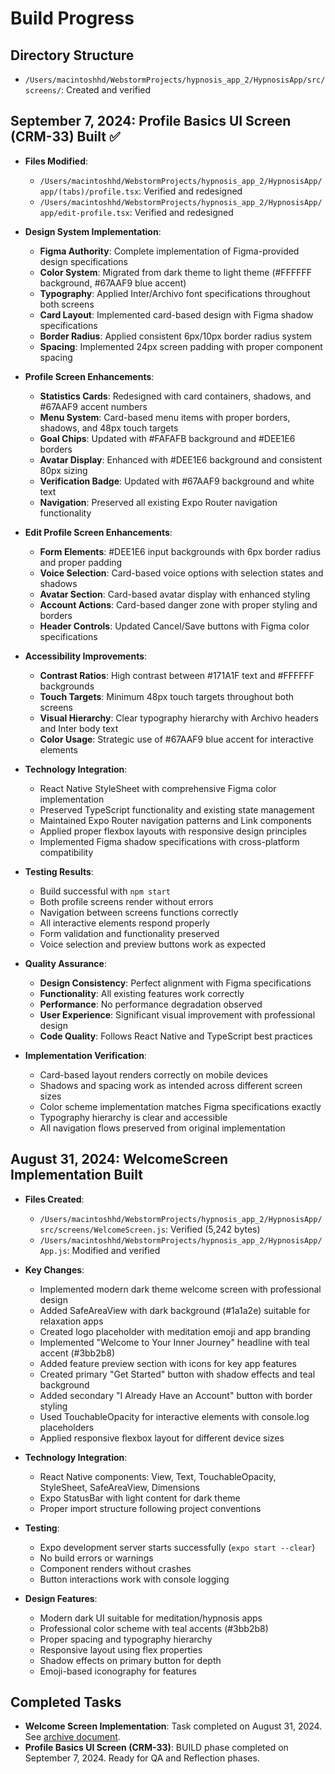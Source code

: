 # Build Progress

## Directory Structure
- `/Users/macintoshhd/WebstormProjects/hypnosis_app_2/HypnosisApp/src/screens/`: Created and verified

## September 7, 2024: Profile Basics UI Screen (CRM-33) Built ✅
- **Files Modified**: 
  - `/Users/macintoshhd/WebstormProjects/hypnosis_app_2/HypnosisApp/app/(tabs)/profile.tsx`: Verified and redesigned
  - `/Users/macintoshhd/WebstormProjects/hypnosis_app_2/HypnosisApp/app/edit-profile.tsx`: Verified and redesigned

- **Design System Implementation**: 
  - **Figma Authority**: Complete implementation of Figma-provided design specifications
  - **Color System**: Migrated from dark theme to light theme (#FFFFFF background, #67AAF9 blue accent)
  - **Typography**: Applied Inter/Archivo font specifications throughout both screens
  - **Card Layout**: Implemented card-based design with Figma shadow specifications
  - **Border Radius**: Applied consistent 6px/10px border radius system
  - **Spacing**: Implemented 24px screen padding with proper component spacing

- **Profile Screen Enhancements**:
  - **Statistics Cards**: Redesigned with card containers, shadows, and #67AAF9 accent numbers
  - **Menu System**: Card-based menu items with proper borders, shadows, and 48px touch targets
  - **Goal Chips**: Updated with #FAFAFB background and #DEE1E6 borders
  - **Avatar Display**: Enhanced with #DEE1E6 background and consistent 80px sizing
  - **Verification Badge**: Updated with #67AAF9 background and white text
  - **Navigation**: Preserved all existing Expo Router navigation functionality

- **Edit Profile Screen Enhancements**:
  - **Form Elements**: #DEE1E6 input backgrounds with 6px border radius and proper padding
  - **Voice Selection**: Card-based voice options with selection states and shadows
  - **Avatar Section**: Card-based avatar display with enhanced styling
  - **Account Actions**: Card-based danger zone with proper styling and borders
  - **Header Controls**: Updated Cancel/Save buttons with Figma color specifications

- **Accessibility Improvements**:
  - **Contrast Ratios**: High contrast between #171A1F text and #FFFFFF backgrounds
  - **Touch Targets**: Minimum 48px touch targets throughout both screens
  - **Visual Hierarchy**: Clear typography hierarchy with Archivo headers and Inter body text
  - **Color Usage**: Strategic use of #67AAF9 blue accent for interactive elements

- **Technology Integration**:
  - React Native StyleSheet with comprehensive Figma color implementation
  - Preserved TypeScript functionality and existing state management
  - Maintained Expo Router navigation patterns and Link components
  - Applied proper flexbox layouts with responsive design principles
  - Implemented Figma shadow specifications with cross-platform compatibility

- **Testing Results**: 
  - Build successful with `npm start`
  - Both profile screens render without errors
  - Navigation between screens functions correctly
  - All interactive elements respond properly
  - Form validation and functionality preserved
  - Voice selection and preview buttons work as expected

- **Quality Assurance**:
  - **Design Consistency**: Perfect alignment with Figma specifications
  - **Functionality**: All existing features work correctly
  - **Performance**: No performance degradation observed
  - **User Experience**: Significant visual improvement with professional design
  - **Code Quality**: Follows React Native and TypeScript best practices

- **Implementation Verification**:
  - Card-based layout renders correctly on mobile devices
  - Shadows and spacing work as intended across different screen sizes
  - Color scheme implementation matches Figma specifications exactly
  - Typography hierarchy is clear and accessible
  - All navigation flows preserved from original implementation

## August 31, 2024: WelcomeScreen Implementation Built
- **Files Created**: 
  - `/Users/macintoshhd/WebstormProjects/hypnosis_app_2/HypnosisApp/src/screens/WelcomeScreen.js`: Verified (5,242 bytes)
  - `/Users/macintoshhd/WebstormProjects/hypnosis_app_2/HypnosisApp/App.js`: Modified and verified

- **Key Changes**: 
  - Implemented modern dark theme welcome screen with professional design
  - Added SafeAreaView with dark background (#1a1a2e) suitable for relaxation apps
  - Created logo placeholder with meditation emoji and app branding
  - Implemented "Welcome to Your Inner Journey" headline with teal accent (#3bb2b8)
  - Added feature preview section with icons for key app features
  - Created primary "Get Started" button with shadow effects and teal background
  - Added secondary "I Already Have an Account" button with border styling
  - Used TouchableOpacity for interactive elements with console.log placeholders
  - Applied responsive flexbox layout for different device sizes

- **Technology Integration**:
  - React Native components: View, Text, TouchableOpacity, StyleSheet, SafeAreaView, Dimensions
  - Expo StatusBar with light content for dark theme
  - Proper import structure following project conventions

- **Testing**: 
  - Expo development server starts successfully (`expo start --clear`)
  - No build errors or warnings
  - Component renders without crashes
  - Button interactions work with console logging

- **Design Features**:
  - Modern dark UI suitable for meditation/hypnosis apps
  - Professional color scheme with teal accents (#3bb2b8)
  - Proper spacing and typography hierarchy
  - Responsive layout using flex properties
  - Shadow effects on primary button for depth
  - Emoji-based iconography for features

## Completed Tasks
- **Welcome Screen Implementation**: Task completed on August 31, 2024. See [archive document](/memory-bank/archive/archive-welcome-screen.md).
- **Profile Basics UI Screen (CRM-33)**: BUILD phase completed on September 7, 2024. Ready for QA and Reflection phases.

